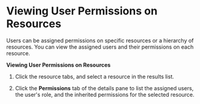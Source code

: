 # Viewing User Permissions on Resources

Users can be assigned permissions on specific resources or a hierarchy of resources. You can view the assigned users and their permissions on each resource.

**Viewing User Permissions on Resources**

1. Click the resource tabs, and select a resource in the results list.

2. Click the **Permissions** tab of the details pane to list the assigned users, the user's role, and the inherited permissions for the selected resource.

